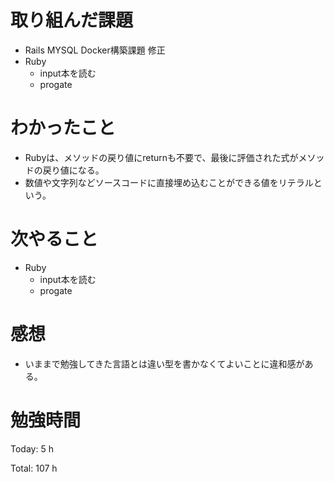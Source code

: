 # 取り組んだ課題
  * Rails MYSQL Docker構築課題 修正
  * Ruby 
      * input本を読む
      * progate
   
# わかったこと
 * Rubyは、メソッドの戻り値にreturnも不要で、最後に評価された式がメソッドの戻り値になる。
 * 数値や文字列などソースコードに直接埋め込むことができる値をリテラルという。
# 次やること
  * Ruby 
      * input本を読む
      * progate
  
# 感想
* いままで勉強してきた言語とは違い型を書かなくてよいことに違和感がある。
# 勉強時間
Today: 5 h

Total: 107 h
